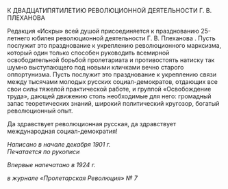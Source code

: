 К ДВАДЦАТИПЯТИЛЕТИЮ РЕВОЛЮЦИОННОЙ ДЕЯТЕЛЬНОСТИ Г. В. ПЛЕХАНОВА

Редакция «Искры» всей душой присоединяется к празднованию 25-летнего юбилея революционной деятельности Г. В. Плеханова . Пусть послужит это празднование к укреплению революционного марксизма, который один только способен руководить всемирной освободительной борьбой пролетариата и противостоять натиску так шумно выступающего под новыми кличками вечно старого оппортунизма. Пусть послужит это празднование к укреплению связи между тысячами молодых русских социал-демократов, отдающих все свои силы тяжелой практической работе, и группой «Осво­бождение труда», дающей движению столь необходимые для него: громадный запас теоретических знаний, широкий политический кругозор, богатый революционный опыт.

Да здравствует революционная русская, да здравствует международная социал-демократия!

_Написано в начале декабря 1901 г.                                                     Печатается по рукописи_

_Впервые напечатано в 1924 г._

_в журнале_ _«Пролетарская Революция» № 7_